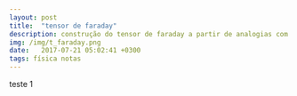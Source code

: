 ```yaml
---
layout: post
title:  "tensor de faraday"
description: construção do tensor de faraday a partir de analogias com a forma clássica da força de lorentz
img: /img/t_faraday.png
date:   2017-07-21 05:02:41 +0300
tags: física notas
---
```


teste 1